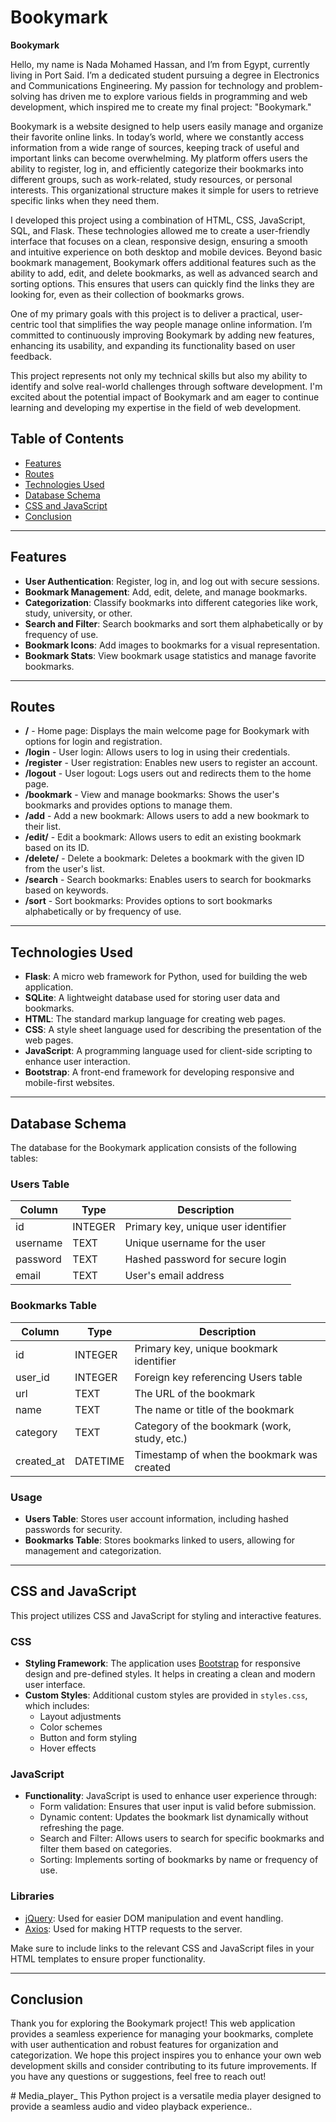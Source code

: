 # Bookymark
**Bookymark**

Hello, my name is Nada Mohamed Hassan, and I’m from Egypt, currently living in Port Said. I’m a dedicated student pursuing a degree in Electronics and Communications Engineering. My passion for technology and problem-solving has driven me to explore various fields in programming and web development, which inspired me to create my final project: "Bookymark."

Bookymark is a website designed to help users easily manage and organize their favorite online links. In today’s world, where we constantly access information from a wide range of sources, keeping track of useful and important links can become overwhelming. My platform offers users the ability to register, log in, and efficiently categorize their bookmarks into different groups, such as work-related, study resources, or personal interests. This organizational structure makes it simple for users to retrieve specific links when they need them.

I developed this project using a combination of HTML, CSS, JavaScript, SQL, and Flask. These technologies allowed me to create a user-friendly interface that focuses on a clean, responsive design, ensuring a smooth and intuitive experience on both desktop and mobile devices. Beyond basic bookmark management, Bookymark offers additional features such as the ability to add, edit, and delete bookmarks, as well as advanced search and sorting options. This ensures that users can quickly find the links they are looking for, even as their collection of bookmarks grows.

One of my primary goals with this project is to deliver a practical, user-centric tool that simplifies the way people manage online information. I’m committed to continuously improving Bookymark by adding new features, enhancing its usability, and expanding its functionality based on user feedback.

This project represents not only my technical skills but also my ability to identify and solve real-world challenges through software development. I'm excited about the potential impact of Bookymark and am eager to continue learning and developing my expertise in the field of web development.


## Table of Contents

- [Features](#features)
- [Routes](#routes)
- [Technologies Used](#technologies-used)
- [Database Schema](#database-schema)
- [CSS and JavaScript](#css-and-javascript)
- [Conclusion](#conclusion)

---

## Features

- **User Authentication**: Register, log in, and log out with secure sessions.
- **Bookmark Management**: Add, edit, delete, and manage bookmarks.
- **Categorization**: Classify bookmarks into different categories like work, study, university, or other.
- **Search and Filter**: Search bookmarks and sort them alphabetically or by frequency of use.
- **Bookmark Icons**: Add images to bookmarks for a visual representation.
- **Bookmark Stats**: View bookmark usage statistics and manage favorite bookmarks.


---


## Routes

- **/** - Home page: Displays the main welcome page for Bookymark with options for login and registration.
- **/login** - User login: Allows users to log in using their credentials.
- **/register** - User registration: Enables new users to register an account.
- **/logout** - User logout: Logs users out and redirects them to the home page.
- **/bookmark** - View and manage bookmarks: Shows the user's bookmarks and provides options to manage them.
- **/add** - Add a new bookmark: Allows users to add a new bookmark to their list.
- **/edit/<id>** - Edit a bookmark: Allows users to edit an existing bookmark based on its ID.
- **/delete/<id>** - Delete a bookmark: Deletes a bookmark with the given ID from the user's list.
- **/search** - Search bookmarks: Enables users to search for bookmarks based on keywords.
- **/sort** - Sort bookmarks: Provides options to sort bookmarks alphabetically or by frequency of use.


---


## Technologies Used

- **Flask**: A micro web framework for Python, used for building the web application.
- **SQLite**: A lightweight database used for storing user data and bookmarks.
- **HTML**: The standard markup language for creating web pages.
- **CSS**: A style sheet language used for describing the presentation of the web pages.
- **JavaScript**: A programming language used for client-side scripting to enhance user interaction.
- **Bootstrap**: A front-end framework for developing responsive and mobile-first websites.


---

## Database Schema

The database for the Bookymark application consists of the following tables:

### Users Table
| Column      | Type      | Description                         |
|-------------|-----------|-------------------------------------|
| id          | INTEGER   | Primary key, unique user identifier |
| username    | TEXT      | Unique username for the user       |
| password    | TEXT      | Hashed password for secure login    |
| email       | TEXT      | User's email address                |

### Bookmarks Table
| Column      | Type      | Description                         |
|-------------|-----------|-------------------------------------|
| id          | INTEGER   | Primary key, unique bookmark identifier |
| user_id     | INTEGER   | Foreign key referencing Users table |
| url         | TEXT      | The URL of the bookmark             |
| name        | TEXT      | The name or title of the bookmark   |
| category    | TEXT      | Category of the bookmark (work, study, etc.) |
| created_at  | DATETIME  | Timestamp of when the bookmark was created |

### Usage
- **Users Table**: Stores user account information, including hashed passwords for security.
- **Bookmarks Table**: Stores bookmarks linked to users, allowing for management and categorization.


---

## CSS and JavaScript

This project utilizes CSS and JavaScript for styling and interactive features.

### CSS
- **Styling Framework**: The application uses [Bootstrap](https://getbootstrap.com/) for responsive design and pre-defined styles. It helps in creating a clean and modern user interface.
- **Custom Styles**: Additional custom styles are provided in `styles.css`, which includes:
  - Layout adjustments
  - Color schemes
  - Button and form styling
  - Hover effects

### JavaScript
- **Functionality**: JavaScript is used to enhance user experience through:
  - Form validation: Ensures that user input is valid before submission.
  - Dynamic content: Updates the bookmark list dynamically without refreshing the page.
  - Search and Filter: Allows users to search for specific bookmarks and filter them based on categories.
  - Sorting: Implements sorting of bookmarks by name or frequency of use.

### Libraries
- [jQuery](https://jquery.com/): Used for easier DOM manipulation and event handling.
- [Axios](https://axios-http.com/): Used for making HTTP requests to the server.

Make sure to include links to the relevant CSS and JavaScript files in your HTML templates to ensure proper functionality.


---


## Conclusion

Thank you for exploring the Bookymark project! This web application provides a seamless experience for managing your bookmarks, complete with user authentication and robust features for organization and categorization. We hope this project inspires you to enhance your own web development skills and consider contributing to its future improvements. If you have any questions or suggestions, feel free to reach out!


﻿# Media_player_
This Python project is a versatile media player designed to provide a seamless audio and video playback experience..

